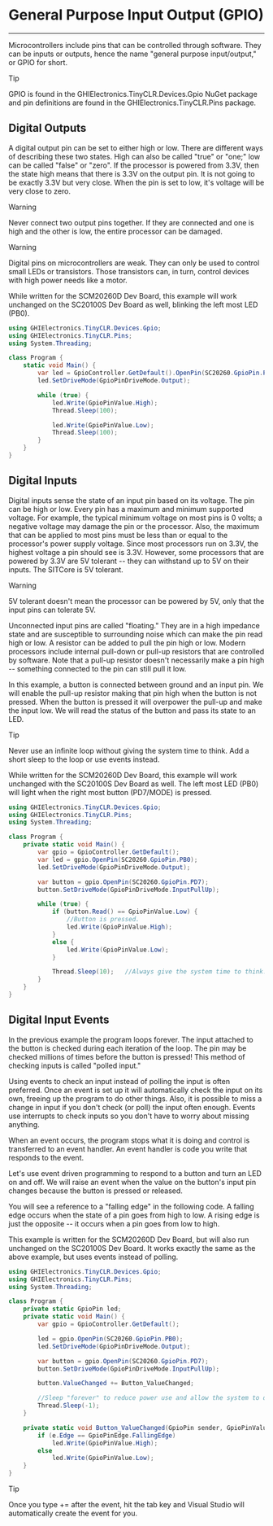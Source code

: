 # General Purpose Input Output (GPIO)
---
Microcontrollers include pins that can be controlled through software. They can be inputs or outputs, hence the name "general purpose input/output," or GPIO for short.

> [!Tip]
> GPIO is found in the GHIElectronics.TinyCLR.Devices.Gpio NuGet package and pin definitions are found in the  GHIElectronics.TinyCLR.Pins package.

## Digital Outputs
A digital output pin can be set to either high or low. There are different ways of describing these two states. High can also be called "true" or "one;" low can be called "false" or "zero".
If the processor is powered from 3.3V, then the state high means that there is 3.3V on the output pin. It is not going to be exactly 3.3V but very close. When the pin is set to low, it's voltage will be very close to zero.

> [!Warning]
> Never connect two output pins together. If they are connected and one is high and the other is low, the entire processor can be damaged.

> [!Warning]
> Digital pins on microcontrollers are weak. They can only be used to control small LEDs or transistors. Those transistors can, in turn, control devices with high power needs like a motor.

While written for the SCM20260D Dev Board, this example will work unchanged on the SC20100S Dev Board as well, blinking the left most LED (PB0).

```csharp
using GHIElectronics.TinyCLR.Devices.Gpio;
using GHIElectronics.TinyCLR.Pins;
using System.Threading;

class Program {
    static void Main() {
        var led = GpioController.GetDefault().OpenPin(SC20260.GpioPin.PH11);
        led.SetDriveMode(GpioPinDriveMode.Output);

        while (true) {
            led.Write(GpioPinValue.High);
            Thread.Sleep(100);

            led.Write(GpioPinValue.Low);
            Thread.Sleep(100);
        }
    }
}

```

## Digital Inputs
Digital inputs sense the state of an input pin based on its voltage. The pin can be high or low. Every pin has a maximum and minimum supported voltage. For example, the typical minimum voltage on most pins is 0 volts; a negative voltage may damage the pin or the processor. Also, the maximum that can be applied to most pins must be less than or equal to the processor's power supply voltage. Since most processors run on 3.3V, the highest voltage a pin should see is 3.3V. However, some processors that are powered by 3.3V are 5V tolerant -- they can withstand up to 5V on their inputs. The SITCore is 5V tolerant.

> [!Warning] 
> 5V tolerant doesn't mean the processor can be powered by 5V, only that the input pins can tolerate 5V.

Unconnected input pins are called "floating." They are in a high impedance state and are susceptible to surrounding noise which can make the pin read high or low. A resistor can be added to pull the pin high or low. Modern processors include internal pull-down or pull-up resistors that are controlled by software. Note that a pull-up resistor doesn't necessarily make a pin high -- something connected to the pin can still pull it low.

In this example, a button is connected between ground and an input pin. We will enable the pull-up resistor making that pin high when the button is not pressed.  When the button is pressed it will overpower the pull-up and make the input low. We will read the status of the button and pass its state to an LED. 

> [!Tip]
> Never use an infinite loop without giving the system time to think. Add a short sleep to the loop or use events instead.

While written for the SCM20260D Dev Board, this example will work unchanged with the SC20100S Dev Board as well. The left most LED (PB0) will light when the right most button (PD7/MODE) is pressed.

```csharp
using GHIElectronics.TinyCLR.Devices.Gpio;
using GHIElectronics.TinyCLR.Pins;
using System.Threading;

class Program {
    private static void Main() {
        var gpio = GpioController.GetDefault();
        var led = gpio.OpenPin(SC20260.GpioPin.PB0);
        led.SetDriveMode(GpioPinDriveMode.Output);

        var button = gpio.OpenPin(SC20260.GpioPin.PD7);
        button.SetDriveMode(GpioPinDriveMode.InputPullUp);

        while (true) {
            if (button.Read() == GpioPinValue.Low) {
                //Button is pressed.
                led.Write(GpioPinValue.High);
            }
            else {
                led.Write(GpioPinValue.Low);
            }

            Thread.Sleep(10);   //Always give the system time to think!
        }
    }
}


```

## Digital Input Events

In the previous example the program loops forever.  The input attached to the button is checked during each iteration of the loop. The pin may be checked millions of times before the button is pressed! This method of checking inputs is called "polled input."

Using events to check an input instead of polling the input is often preferred. Once an event is set up it will automatically check the input on its own, freeing up the program to do other things. Also, it is possible to miss a change in input if you don't check (or poll) the input often enough. Events use interrupts to check inputs so you don't have to worry about missing anything.

When an event occurs, the program stops what it is doing and control is transferred to an event handler. An event handler is code you write that responds to the event. 

Let's use event driven programming to respond to a button and turn an LED on and off. We will raise an event when the value on the button's input pin changes because the button is pressed or released.

You will see a reference to a "falling edge" in the following code. A falling edge occurs when the state of a pin goes from high to low. A rising edge is just the opposite -- it occurs when a pin goes from low to high.

This example is written for the SCM20260D Dev Board, but will also run unchanged on the SC20100S Dev Board. It works exactly the same as the above example, but uses events instead of polling.

```csharp
using GHIElectronics.TinyCLR.Devices.Gpio;
using GHIElectronics.TinyCLR.Pins;
using System.Threading;

class Program {
    private static GpioPin led;
    private static void Main() {
        var gpio = GpioController.GetDefault();

        led = gpio.OpenPin(SC20260.GpioPin.PB0);
        led.SetDriveMode(GpioPinDriveMode.Output);

        var button = gpio.OpenPin(SC20260.GpioPin.PD7);
        button.SetDriveMode(GpioPinDriveMode.InputPullUp);

        button.ValueChanged += Button_ValueChanged;

        //Sleep "forever" to reduce power use and allow the system to do other tasks.
        Thread.Sleep(-1);
    }

    private static void Button_ValueChanged(GpioPin sender, GpioPinValueChangedEventArgs e) {
        if (e.Edge == GpioPinEdge.FallingEdge)
            led.Write(GpioPinValue.High);
        else
            led.Write(GpioPinValue.Low);
    }
}

```

> [!Tip] 
> Once you type += after the event, hit the tab key and Visual Studio will automatically create the event for you.

